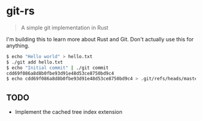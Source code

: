 # git-rs

> A simple git implementation in Rust

I'm building this to learn more about Rust and Git. Don't actually use this for
anything.

```bash
$ echo "Hello world" > hello.txt
$ ./git add hello.txt
$ echo "Initial commit" | ./git commit
cdd69f086a8d8b0fbe93d91e48d53ce8750bd9c4
$ echo cdd69f086a8d8b0fbe93d91e48d53ce8750bd9c4 > .git/refs/heads/master
```

## TODO

* Implement the cached tree index extension
